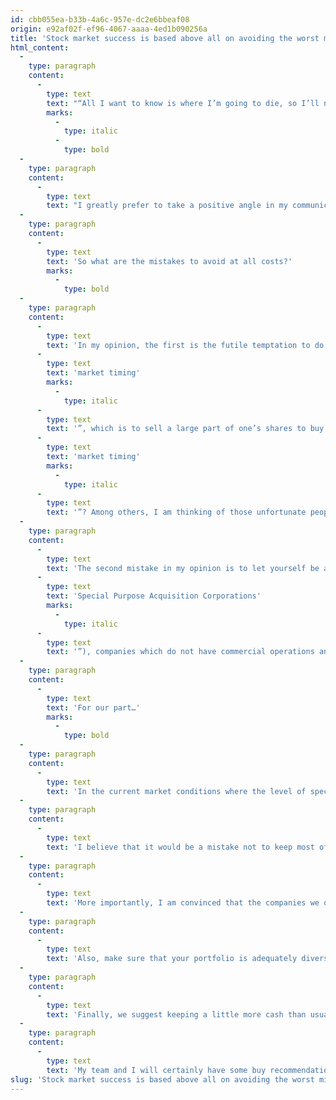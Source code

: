 ```yaml
---
id: cbb055ea-b33b-4a6c-957e-dc2e6bbeaf08
origin: e92af02f-ef96-4067-aaaa-4ed1b090256a
title: 'Stock market success is based above all on avoiding the worst mistakes'
html_content:
  -
    type: paragraph
    content:
      -
        type: text
        text: "“All I want to know is where I’m going to die, so I’ll never go there.”\rCharlie Munger"
        marks:
          -
            type: italic
          -
            type: bold
  -
    type: paragraph
    content:
      -
        type: text
        text: "I greatly prefer to take a positive angle in my communications with investors. For example, it is much more rewarding to recommend the purchase of stocks than to warn investors of the pitfalls that lie in wait for them in the markets.\rHowever, I am convinced that the success of the long-term investor depends more on his ability to avoid the worst mistakes than on the good moves he can make with certain stocks. In our management, we attach the greatest importance to risk management. It’s exciting to achieve high returns, but I believe that should never override the importance of preserving capital."
  -
    type: paragraph
    content:
      -
        type: text
        text: 'So what are the mistakes to avoid at all costs?'
        marks:
          -
            type: bold
  -
    type: paragraph
    content:
      -
        type: text
        text: 'In my opinion, the first is the futile temptation to do what is called “'
      -
        type: text
        text: 'market timing'
        marks:
          -
            type: italic
      -
        type: text
        text: '”, which is to sell a large part of one’s shares to buy them back later at a better price. How many investors have lost real fortunes by practicing “'
      -
        type: text
        text: 'market timing'
        marks:
          -
            type: italic
      -
        type: text
        text: '”? Among others, I am thinking of those unfortunate people who sold everything in March 2020… It is important to remain “present” at all times on the stock market, through the best and the worst times.'
  -
    type: paragraph
    content:
      -
        type: text
        text: 'The second mistake in my opinion is to let yourself be attracted by all the fads that regularly take over certain segments of the stock market. There is a strong temptation to want to make fast high returns, especially when everyone seems to be participating happily. But this is a recipe for really hurting yourself when the popularity of an industry or type of investment reverses. Today, I would tell you to be careful with initial public offerings and with what are called SPAC (“'
      -
        type: text
        text: 'Special Purpose Acquisition Corporations'
        marks:
          -
            type: italic
      -
        type: text
        text: '”), companies which do not have commercial operations and whose sole purpose is to raise funds to acquire a privately owned company, which will then become by reverse process the company listed on a stock exchange.'
  -
    type: paragraph
    content:
      -
        type: text
        text: 'For our part…'
        marks:
          -
            type: bold
  -
    type: paragraph
    content:
      -
        type: text
        text: 'In the current market conditions where the level of speculation seems high, we recommend that you focus on quality companies, those that are profitable, well established, whose business model is protected by high barriers to entry and whose valuation remains reasonable.'
  -
    type: paragraph
    content:
      -
        type: text
        text: 'I believe that it would be a mistake not to keep most of the securities that we hold in the portfolio of the Financial Bulletin by COTE 100. Overall, even if most of these securities seem to us to be well valued according to our forecasts of profit for the next year, we can also say without fear of being mistaken, that none of our securities are grossly overvalued. None of them are popular with day traders.'
  -
    type: paragraph
    content:
      -
        type: text
        text: 'More importantly, I am convinced that the companies we own are well above-average quality companies and that their long-term growth prospects remain attractive.'
  -
    type: paragraph
    content:
      -
        type: text
        text: 'Also, make sure that your portfolio is adequately diversified — for example, that some of your largest positions are not disproportionate or that you do not hold too many stocks in one industry.'
  -
    type: paragraph
    content:
      -
        type: text
        text: 'Finally, we suggest keeping a little more cash than usual in the portfolio so that you can buy when the opportunity arises. A 5% to 10% cash level seems reasonable to me, no more. For the rest, keep your great companies for the long term and, above all, avoid being attracted by the pitfalls that have arisen in the markets in recent months.'
  -
    type: paragraph
    content:
      -
        type: text
        text: 'My team and I will certainly have some buy recommendations for you in the months to come. In the meantime, patience is required.'
slug: 'Stock market success is based above all on avoiding the worst mistakes'
---
```


